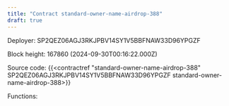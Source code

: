 ```yaml
---
title: "Contract standard-owner-name-airdrop-388"
draft: true
---
```

Deployer: SP2QEZ06AGJ3RKJPBV14SY1V5BBFNAW33D96YPGZF


 



Block height: 167860 (2024-09-30T00:16:22.000Z)

Source code: {{<contractref "standard-owner-name-airdrop-388" SP2QEZ06AGJ3RKJPBV14SY1V5BBFNAW33D96YPGZF standard-owner-name-airdrop-388>}}

Functions:


